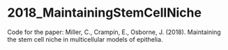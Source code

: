 # 2018_MaintainingStemCellNiche
Code for the paper: Miller, C., Crampin, E., Osborne, J. (2018). Maintaining the stem cell niche in multicellular models of epithelia.
